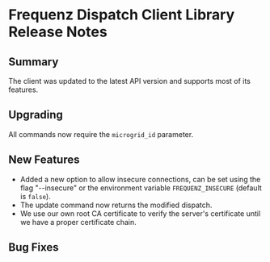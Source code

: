 # Frequenz Dispatch Client Library Release Notes

## Summary

The client was updated to the latest API version and supports most of its features.

## Upgrading

All commands now require the `microgrid_id` parameter.

## New Features

* Added a new option to allow insecure connections, can be set using the flag "--insecure" or the environment variable `FREQUENZ_INSECURE` (default is `false`).
* The update command now returns the modified dispatch.
* We use our own root CA certificate to verify the server's certificate until we have a proper certificate chain.

## Bug Fixes

<!-- Here goes notable bug fixes that are worth a special mention or explanation -->
